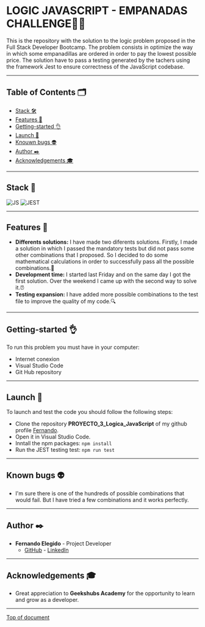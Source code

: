 # LOGIC JAVASCRIPT - EMPANADAS CHALLENGE:fork_and_knife::dollar:
This is the repository with the solution to the logic problem proposed in the Full Stack Developer Bootcamp. 
The problem consists in optimize the way in which some empanadillas are ordered in order to pay the lowest possible price.
The solution have to pass a testing generated by the tachers using the framework Jest to ensure correctness of the JavaScript codebase.

***
## Table of Contents 🗂️

- [Stack 🛠️](#stack-wrench)
- [Features 🌟](#features-star2)
- [Getting-started 👌](#getting-started-ok_hand)
- [Launch 🚀](#launch-rocket)
- [Knouwn bugs 👽](#known-bugs-alien)
- [Author ✒️](#author-black_nib)
- [Acknowledgements 🎓](#acknowledgements-mortar_board)
***
## Stack :wrench:

<img src="https://img.shields.io/badge/JAVASCRIPT-000000?style=for-the-badge&logo=javascript&logoColor=yelow" alt="JS" />
<img src="https://img.shields.io/badge/JEST-B65438?style=for-the-badge&logo=jest&logoColor=white" alt="JEST" />


***
## Features :star2:

- **Differents solutions:** I have made two diferents solutions. Firstly, I made a solution in which I passed the mandatory tests but did not pass some other combinations that I proposed. So I decided to do some mathematical calculations in order to successfully pass all the possible combinations.🔁
- **Development time:** I started last Friday and on the same day I got the first solution. Over the weekend I came up with the second way to solve it.⏰
- **Testing expansion:** I have added more possible combinations to the test file to improve the quality of my code.🔍

***

## Getting-started :ok_hand:
To run this problem you must have in your computer:
- Internet conexion
- Visual Studio Code
- Git Hub repository
***

## Launch :rocket:
To launch and test the code you should follow the following steps:
- Clone the repository **PROYECTO_3_Logica_JavaScript** of my github profile [Fernando](https://github.com/Ferelbue/PROYECTO_3_Logica_JavaScript.git).
- Open it in Visual Studio Code.
- Inntall the npm packages: ```npm install```
- Run the JEST testing test: ```npm run test```

***

## Known bugs :alien:
- I'm sure there is one of the hundreds of possible combinations that would fail. But I have tried a few combinations and it works perfectly.


***
## Author :black_nib:
- **Fernando Elegido** - Project Developer
  - [GitHub](https://github.com/ferelbue) - [LinkedIn](https://www.linkedin.com/in/ferelbue)
***
## Acknowledgements :mortar_board:

- Great appreciation to **Geekshubs Academy** for the opportunity to learn and grow as a developer.

***

[Top of document](#logic-javascript---empanadas-challengefork_and_knifedollar)

 

